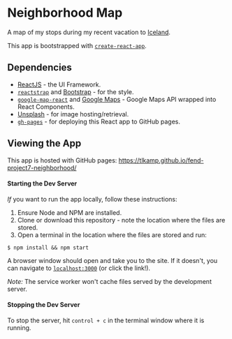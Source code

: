 # Neighborhood Map
A map of my stops during my recent vacation to [Iceland](https://www.inspiredbyiceland.com/).

This app is bootstrapped with [`create-react-app`](https://www.npmjs.com/package/create-react-app).

## Dependencies
* [ReactJS](https://reactjs.org/) - the UI Framework.
* [`reactstrap`](https://reactstrap.github.io/) and [Bootstrap](http://getbootstrap.com/) - for the style.
* [`google-map-react`](https://www.npmjs.com/package/google-map-react) and [Google Maps](https://developers.google.com/maps/documentation/) - Google Maps API wrapped into React Components.
* [Unsplash](https://unsplash.com/) - for image hosting/retrieval.
* [`gh-pages`](https://www.npmjs.com/package/gh-pages) - for deploying this React app to GitHub pages.

## Viewing the App
This app is hosted with GitHub pages: https://tlkamp.github.io/fend-project7-neighborhood/

#### Starting the Dev Server
_If_ you want to run the app locally, follow these instructions:
1. Ensure Node and NPM are installed.
2. Clone or download this repository - note the location where the files are stored.
3. Open a terminal in the location where the files are stored and run:

```shell
$ npm install && npm start
```
 A browser window should open and take you to the site. If it doesn't, you can navigate to [`localhost:3000`](http://localhost:3000) (or click the link!).

 *Note:* The service worker won't cache files served by the development server.

#### Stopping the Dev Server
To stop the server, hit `control + c` in the terminal window where it is running.
